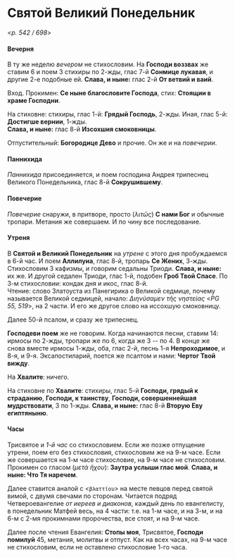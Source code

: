 
# Святой Великий Понедельник

<*p. 542 / 698*>

#### Вечерня

В ту же неделю *вечером* не стихословим. На **Господи воззвах** же ставим 6 и поем 3 стихиры по 2-жды, 
глас 7-й **Сонмице лукавая**, и другие 2-е подобные ей. **Слава, и ныне:** глас 2-й **От ветвий и ваий**. 

Вход. Прокимен: **Се ныне благословите Господа**, стих: **Стоящии в храме Господни**.

На стиховне: стихиры, глас 1-й: **Грядый Господь**, 2-жды. Иная, глас 5-й: **Достигше вернии**, 1-жды.  
**Слава, и ныне:** глас 8-й **Изсохшия смоковницы**. 

Отпустительный: **Богородице Дево** и прочие. 
Он же и на *повечерии*.
  
#### Паннихида

*Паннихида* присоединяется, и поем господина Андрея трипеснец Великого Понедельника, 
глас 8-й **Сокрушившему**.
  
#### Повечерие

*Повечерие* снаружи, в притворе, просто (*λιτῶς*) **С нами Бог** и обычные тропари. Метания же совершаем. 
И по чину все последование.  
  
#### Утреня

В **Святой и Великий Понедельник** на *утрене* с этого дня пробуждаемся в 6-й час. 
И поем **Аллилуиа**, глас 8-й, тропарь **Се Жених**, 3-жды. 
Стихословим 3 кафизмы, и говорим седальны Триоди. **Слава, и ныне:** их же. 
И другой седален Триоди, глас 1-й, подобен **Гроб Твой Спасе**. 
По 3-м стихословии: кондак дня и икос, глас 8-й.  
Чтение: слово Златоуста из Панегирика о Великой седмице, почему называется Великой седмицей, 
начало: *Διηνύσαμεν τῆς νηστείας* <*PG 55, 519*>, на 2 части. И его же другое слово на иссохшую смоковницу.  

Далее 50-й псалом, и сразу же трипеснец. 

**Господеви поем** же не говорим. Когда начинаются песни, ставим 14: ирмосы по 2-жды, тропари же по 6, 
когда же 3 -- по 4. В конце же снова вместе ирмосы 1-жды, оба, глас 2-й, песнь 1-я **Непроходимое**, 
и 8-я, и 9-я. 
Эксапостиларий, поется же псалтом и нами: **Чертог Твой вижду**. 

На **Хвалите**: ничего.  

На стиховне по **Хвалите**: стихиры, глас 5-й **Господи, грядый к страданию**, **Господи, к таинству**, 
**Господи, совершеннейшая мудрствовати**, 3 по 1-жды. **Слава, и ныне:** глас 8-й **Вторую Еву египтяныню**. 

#### Часы

Трисвятое и *1-й час* со стихословием. Если же позже отпущение утрени, поем его без стихословия, 
стихословим же на 9-м часе. Если же совершается на 1-м часе стихословие, на 9-м часе не стихословим. 
Прокимен со гласом (*μετὰ ἥχου*): **Заутра услыши глас мой**. **Слава, и ныне: Что Тя наречем**. 

Далее ставится аналой с <`βλαττίου`> на месте певцов перед святой вимой, с двумя свечами по сторонам. 
Читается подряд Четвероевангелие *от иереев и диаконов*, каждый день по евангелисту, в понедельник 
Матфей весь, на 4 части: т.е. на 1-м часе, и на 3-м, и на 6-м с 2-мя прокимнами пророчества, все 
стоят, и на 9-м часе. 

Далее после чтения Евангелия: **Стопы моя**, Трисвятое, **Господи помилуй** 45, метания, молитвы 
и отпуст. Как на всех часах, на 9-м часе не стихословим, если не оставлено стихословие 1-го часа. 
